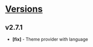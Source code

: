 # [Versions](https://github.com/Tracktor/design-system/releases)

## v2.7.1
- **[fix]** - Theme provider with language
